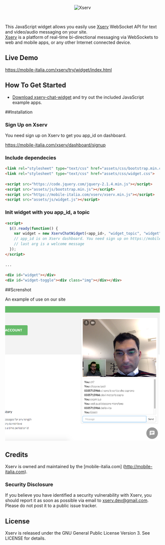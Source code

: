 <p align="center" >
  <img src="http://mobile-italia.com/xserv/assets/images/logo-big.png?t=3" alt="Xserv" title="Xserv">
</p>

<br>

This JavaScript widget allows you easily use [Xserv](http://mobile-italia.com/xserv/) WebSocket API for text and video/audio messaging on your site.<br>
[Xserv](http://mobile-italia.com/xserv/) is a platform of real-time bi-directional messaging via WebSockets to web and mobile apps, or any other Internet connected device.

## Live Demo

https://mobile-italia.com/xserv/try/widget/index.html

## How To Get Started

- [Download xserv-chat-widget](https://github.com/xserv/xserv-chat-widget/archive/master.zip) and try out the included JavaScript example apps.

##Installation

### Sign Up on Xserv

You need sign up on Xserv to get you app_id on dashboard.

https://mobile-italia.com/xserv/dashboard/signup

### Include dependecies

```html
<link rel="stylesheet" type="text/css" href="assets/css/bootstrap.min.css">
<link rel="stylesheet" type="text/css" href="assets/css/widget.css">

<script src="https://code.jquery.com/jquery-2.1.4.min.js"></script>
<script src="assets/js/bootstrap.min.js"></script>
<script src="https://mobile-italia.com/xserv/xserv.min.js"></script>
<script src="assets/js/widget.js"></script>
```

### Init widget with you app_id, a topic

```html
<script>
  $().ready(function() {
    var widget = new XservChatWidget(<app_id>, "widget_topic", "widget", "widget-toggle", "");
    // app_id is on Xserv dashboard. You need sign up on https://mobile-italia.com/xserv/dashboard/signup
    // last arg is a welcome message
  });
</script>

...

<div id="widget"></div>
<div id="widget-toggle"><div class="img"></div></div>
```

##Screnshot

An example of use on our site

![](screenshot.png)

## Credits

Xserv is owned and maintained by the [mobile-italia.com] (http://mobile-italia.com).

### Security Disclosure

If you believe you have identified a security vulnerability with Xserv, you should report it as soon as possible via email to xserv.dev@gmail.com. Please do not post it to a public issue tracker.

## License

Xserv is released under the GNU General Public License Version 3. See LICENSE for details.
